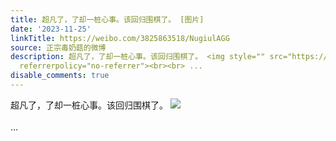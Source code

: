 ```yaml
---
title: 超凡了，了却一桩心事。该回归围棋了。 [图片]
date: '2023-11-25'
linkTitle: https://weibo.com/3825863518/NugiulAGG
source: 正宗毒奶菇的微博
description: 超凡了，了却一桩心事。该回归围棋了。 <img style="" src="https://tvax4.sinaimg.cn/large/e40a0b5egy1hk7trd6gugj20b502kt9h.jpg"
  referrerpolicy="no-referrer"><br><br> ...
disable_comments: true
---
```

超凡了，了却一桩心事。该回归围棋了。 <img style="" src="https://tvax4.sinaimg.cn/large/e40a0b5egy1hk7trd6gugj20b502kt9h.jpg" referrerpolicy="no-referrer"><br><br> ...